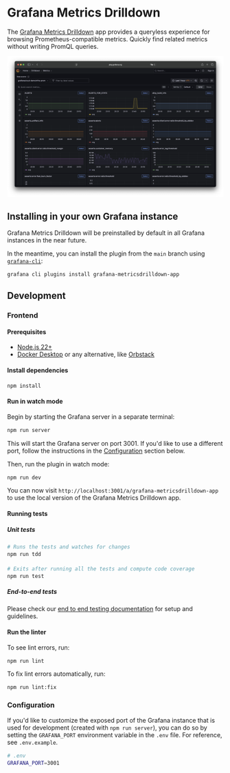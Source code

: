 # Grafana Metrics Drilldown

The [Grafana Metrics Drilldown](https://grafana.com/docs/grafana/latest/explore/simplified-exploration/metrics) app provides a queryless experience for browsing Prometheus-compatible metrics. Quickly find related metrics without writing PromQL queries.

![Metrics Drilldown](src/img/metrics-drilldown.png)

## Installing in your own Grafana instance

Grafana Metrics Drilldown will be preinstalled by default in all Grafana instances in the near future.

In the meantime, you can install the plugin from the `main` branch using [`grafana-cli`](https://grafana.com/docs/grafana/latest/cli/#plugins-commands):

```bash
grafana cli plugins install grafana-metricsdrilldown-app
```

## Development

### Frontend

#### Prerequisites

- [Node.js 22+](https://nodejs.org/en)
- [Docker Desktop](https://www.docker.com/products/docker-desktop/) or any alternative, like [Orbstack](https://orbstack.dev/)

#### Install dependencies

```bash
npm install
```

#### Run in watch mode

Begin by starting the Grafana server in a separate terminal:

```bash
npm run server
```

This will start the Grafana server on port 3001. If you'd like to use a different port, follow the instructions in the [Configuration](#configuration) section below.

Then, run the plugin in watch mode:

```bash
npm run dev
```

You can now visit `http://localhost:3001/a/grafana-metricsdrilldown-app` to use the local version of the Grafana Metrics Drilldown app.

#### Running tests

##### Unit tests

```bash
# Runs the tests and watches for changes
npm run tdd

# Exits after running all the tests and compute code coverage
npm run test
```

##### End-to-end tests

Please check our [end to end testing documentation](./docs/end-to-end-testing.md) for setup and guidelines.

#### Run the linter

To see lint errors, run:

```bash
npm run lint
```

To fix lint errors automatically, run:

```bash
npm run lint:fix
```

### Configuration

If you'd like to customize the exposed port of the Grafana instance that is used for development (created with `npm run server`), you can do so by setting the `GRAFANA_PORT` environment variable in the `.env` file. For reference, see `.env.example`.

```bash
# .env
GRAFANA_PORT=3001
```
